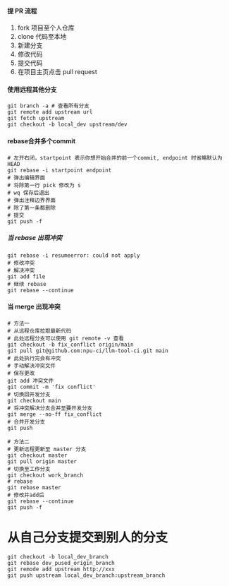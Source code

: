 #### 提 PR 流程

1. fork 项目至个人仓库
2. clone 代码至本地
3. 新建分支
4. 修改代码
5. 提交代码
6. 在项目主页点击 pull request

#### 使用远程其他分支

```shell
git branch -a # 查看所有分支
git remote add upstream url 
git fetch upstream
git checkout -b local_dev upstream/dev
```

#### rebase合并多个commit

```shell
# 左开右闭，startpoint 表示你想开始合并的前一个commit, endpoint 时省略默认为 HEAD
git rebase -i startpoint endpoint
# 弹出编辑界面
# 将除第一行 pick 修改为 s
# wq 保存后退出
# 弹出注释边界界面
# 除了第一条都删除
# 提交
git push -f 
```

##### 当 rebase 出现冲突
```shell
git rebase -i resumeerror: could not apply
# 修改冲突
# 解决冲突
git add file 
# 继续 rebase
git rebase --continue
```

#### 当 merge 出现冲突

```shell
# 方法一
# 从远程仓库拉取最新代码
# 此处远程分支可以使用 git remote -v 查看
git checkout -b fix_conflict origin/main 
git pull git@github.com:npu-ci/llm-tool-ci.git main
# 此处执行完会有冲突
# 手动解决冲突文件
# 保存更改
git add 冲突文件
git commit -m 'fix conflict'
# 切换回开发分支
git checkout main
# 将冲突解决分支合并至要开发分支
git merge --no-ff fix_conflict
# 合并开发分支
git push 

# 方法二
# 更新远程更新至 master 分支
git checkout master
git pull origin master
# 切换至工作分支
git checkout work_branch
# rebase
git rebase master
# 修改并add后
git rebase --continue
git push -f
```

# 从自己分支提交到别人的分支
```shell
git checkout -b local_dev_branch
git rebase dev_pused_origin_branch
git remode add upstream http://xxx
git push upstream local_dev_branch:upstream_branch
```